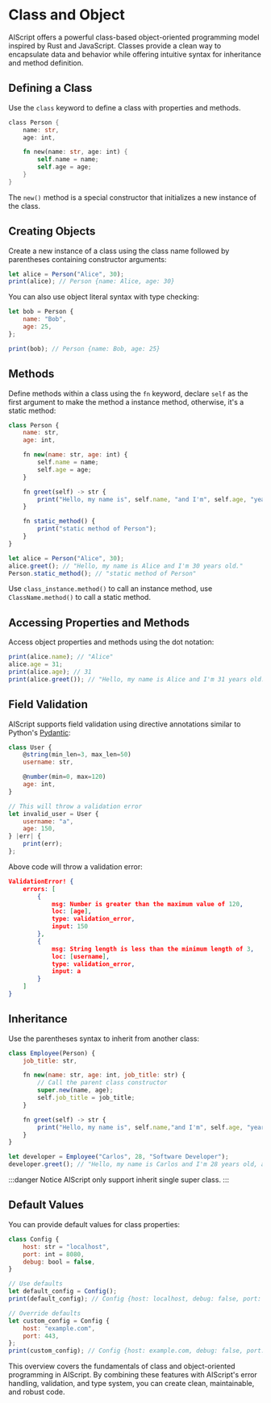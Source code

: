 # Class and Object

AIScript offers a powerful class-based object-oriented programming model inspired by Rust and JavaScript. Classes provide a clean way to encapsulate data and behavior while offering intuitive syntax for inheritance and method definition.

## Defining a Class

Use the `class` keyword to define a class with properties and methods.

```rust
class Person {
    name: str,
    age: int,

    fn new(name: str, age: int) {
        self.name = name;
        self.age = age;
    }
}
```

The `new()` method is a special constructor that initializes a new instance of the class.

## Creating Objects

Create a new instance of a class using the class name followed by parentheses containing constructor arguments:

```js
let alice = Person("Alice", 30);
print(alice); // Person {name: Alice, age: 30}
```

You can also use object literal syntax with type checking:

```js
let bob = Person {
    name: "Bob",
    age: 25,
};

print(bob); // Person {name: Bob, age: 25}
```

## Methods

Define methods within a class using the `fn` keyword, declare `self` as the first argument to make the method a instance method, otherwise, it's a static method:

```js
class Person {
    name: str,
    age: int,

    fn new(name: str, age: int) {
        self.name = name;
        self.age = age;
    }

    fn greet(self) -> str {
        print("Hello, my name is", self.name, "and I'm", self.age, "years old.");
    }

    fn static_method() {
        print("static method of Person");
    }
}

let alice = Person("Alice", 30);
alice.greet(); // "Hello, my name is Alice and I'm 30 years old."
Person.static_method(); // "static method of Person"
```
Use `class_instance.method()` to call an instance method, use `ClassName.method()` to call a static method.

## Accessing Properties and Methods

Access object properties and methods using the dot notation:

```js
print(alice.name); // "Alice"
alice.age = 31;
print(alice.age); // 31
print(alice.greet()); // "Hello, my name is Alice and I'm 31 years old."
```

## Field Validation

AIScript supports field validation using directive annotations similar to Python's [Pydantic](https://docs.pydantic.dev/latest/):

```js
class User {
    @string(min_len=3, max_len=50)
    username: str,

    @number(min=0, max=120)
    age: int,
}

// This will throw a validation error
let invalid_user = User {
    username: "a",
    age: 150,
} |err| {
    print(err);
};
```

Above code will throw a validation error:

```json
ValidationError! {
    errors: [
        {
            msg: Number is greater than the maximum value of 120, 
            loc: [age], 
            type: validation_error, 
            input: 150
        }, 
        {
            msg: String length is less than the minimum length of 3, 
            loc: [username], 
            type: validation_error, 
            input: a
        }
    ]
}
```

## Inheritance

Use the parentheses syntax to inherit from another class:

```js
class Employee(Person) {
    job_title: str,

    fn new(name: str, age: int, job_title: str) {
        // Call the parent class constructor
        super.new(name, age);
        self.job_title = job_title;
    }

    fn greet(self) -> str {
        print("Hello, my name is", self.name,"and I'm", self.age, "years old, a", self.job_title);
    }
}

let developer = Employee("Carlos", 28, "Software Developer");
developer.greet(); // "Hello, my name is Carlos and I'm 28 years old, a Software Developer"
```

:::danger Notice
AIScript only support inherit single super class.
:::

## Default Values

You can provide default values for class properties:

```js
class Config {
    host: str = "localhost",
    port: int = 8080,
    debug: bool = false,
}

// Use defaults
let default_config = Config();
print(default_config); // Config {host: localhost, debug: false, port: 8080}

// Override defaults
let custom_config = Config {
    host: "example.com",
    port: 443,
};
print(custom_config); // Config {host: example.com, debug: false, port: 443}
```

This overview covers the fundamentals of class and object-oriented programming in AIScript. By combining these features with AIScript's error handling, validation, and type system, you can create clean, maintainable, and robust code.

